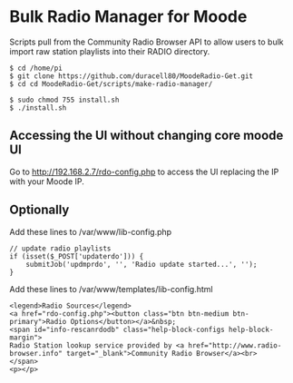# Bulk Radio Manager for Moode

Scripts pull from the Community Radio Browser API to allow users to bulk import raw station playlists into their RADIO directory.

```
$ cd /home/pi
$ git clone https://github.com/duracell80/MoodeRadio-Get.git
$ cd cd MoodeRadio-Get/scripts/make-radio-manager/

$ sudo chmod 755 install.sh
$ ./install.sh
```

## Accessing the UI without changing core moode UI
Go to http://192.168.2.7/rdo-config.php to access the UI replacing the IP with your Moode IP.

## Optionally
Add these lines to /var/www/lib-config.php

```
// update radio playlists
if (isset($_POST['updaterdo'])) {
	submitJob('updmprdo', '', 'Radio update started...', '');
}
```

Add these lines to /var/www/templates/lib-config.html
```
<legend>Radio Sources</legend>
<a href="rdo-config.php"><button class="btn btn-medium btn-primary">Radio Options</button></a>&nbsp;
<span id="info-rescanrdodb" class="help-block-configs help-block-margin">
Radio Station lookup service provided by <a href="http://www.radio-browser.info" target="_blank">Community Radio Browser</a><br>
</span>
<p></p>
```
